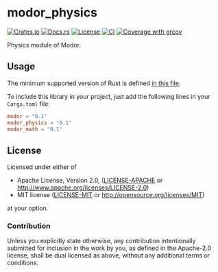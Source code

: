# modor_physics

[![Crates.io](https://img.shields.io/crates/v/modor_physics.svg)](https://crates.io/crates/modor_physics)
[![Docs.rs](https://img.shields.io/docsrs/modor_physics)](https://docs.rs/crate/modor_physics)
[![License](https://img.shields.io/crates/l/modor_physics)](https://github.com/modor-engine/modor_physics)
[![CI](https://github.com/modor-engine/modor/actions/workflows/ci.yml/badge.svg)](https://github.com/modor-engine/modor/actions/workflows/ci.yml)
[![Coverage with grcov](https://img.shields.io/codecov/c/gh/modor-engine/modor)](https://app.codecov.io/gh/modor-engine/modor)

Physics module of Modor.

## Usage

The minimum supported version of Rust is
defined [in this file](https://github.com/modor-engine/modor/blob/main/Cargo.toml).

To include this library in your project, just add the following lines in your `Cargo.toml` file:

```toml
modor = "0.1"
modor_physics = "0.1"
modor_math = "0.1"
```

## License

Licensed under either of

* Apache License, Version 2.0, ([LICENSE-APACHE](../../LICENSE-APACHE) or http://www.apache.org/licenses/LICENSE-2.0)
* MIT license ([LICENSE-MIT](../../LICENSE-MIT) or http://opensource.org/licenses/MIT)

at your option.

### Contribution

Unless you explicitly state otherwise, any contribution intentionally submitted for inclusion in the work by you, as
defined in the Apache-2.0 license, shall be dual licensed as above, without any additional terms or conditions.
